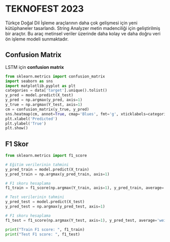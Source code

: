 # TEKNOFEST 2023

Türkçe Doğal Dil İşleme araçlarının daha çok gelişmesi için yeni kütüphaneler tasarlandı. String Analyzer metin madenciliği için geliştirilmiş bir araçtır. 
Bu araç metinsel veriler üzerinde daha kolay ve daha doğru veri ön işleme modeli sunmaktadır.

## Confusion Matrix

LSTM için **confusion matrix**

```python
from sklearn.metrics import confusion_matrix
import seaborn as sns
import matplotlib.pyplot as plt
categories = data['target'].unique().tolist()
y_pred = model.predict(X_test)
y_pred = np.argmax(y_pred, axis=1)
y_true = np.argmax(Y_test, axis=1)
cm = confusion_matrix(y_true, y_pred)
sns.heatmap(cm, annot=True, cmap='Blues', fmt='g', xticklabels=categories, yticklabels=categories)
plt.xlabel('Predicted')
plt.ylabel('True')
plt.show() 

``````

## F1 Skor

```python
from sklearn.metrics import f1_score

# Eğitim verilerinin tahmini
y_pred_train = model.predict(X_train)
y_pred_train = np.argmax(y_pred_train, axis=1)

# F1 skoru hesaplama
f1_train = f1_score(np.argmax(Y_train, axis=1), y_pred_train, average='weighted')

# Test verilerinin tahmini
y_pred_test = model.predict(X_test)
y_pred_test = np.argmax(y_pred_test, axis=1)

# F1 skoru hesaplama
f1_test = f1_score(np.argmax(Y_test, axis=1), y_pred_test, average='weighted')

print("Train F1 score: ", f1_train)
print("Test F1 score: ", f1_test)

``````
